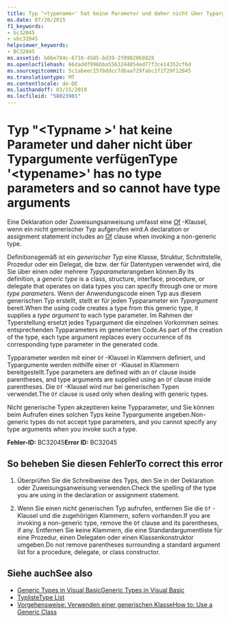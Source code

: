 ```yaml
---
title: Typ "<typename>' hat keine Parameter und daher nicht über Typargumente verfügen
ms.date: 07/20/2015
f1_keywords:
- bc32045
- vbc32045
helpviewer_keywords:
- BC32045
ms.assetid: b86e784c-6718-4585-bd39-2f0982068828
ms.openlocfilehash: 66daddf996bba5563244854ed77f3ce14352cf6d
ms.sourcegitcommit: 5c1abeec15fbddcc7dbaa729fabc1f1f29f12045
ms.translationtype: MT
ms.contentlocale: de-DE
ms.lasthandoff: 03/15/2019
ms.locfileid: "58023901"
---
```

# <a name="type-typename-has-no-type-parameters-and-so-cannot-have-type-arguments"></a><span data-ttu-id="8e43b-102">Typ "\<Typname >' hat keine Parameter und daher nicht über Typargumente verfügen</span><span class="sxs-lookup"><span data-stu-id="8e43b-102">Type '\<typename>' has no type parameters and so cannot have type arguments</span></span>
<span data-ttu-id="8e43b-103">Eine Deklaration oder Zuweisungsanweisung umfasst eine [Of](../../visual-basic/language-reference/statements/of-clause.md) -Klausel, wenn ein nicht generischer Typ aufgerufen wird.</span><span class="sxs-lookup"><span data-stu-id="8e43b-103">A declaration or assignment statement includes an [Of](../../visual-basic/language-reference/statements/of-clause.md) clause when invoking a non-generic type.</span></span>  
  
 <span data-ttu-id="8e43b-104">Definitionsgemäß ist ein *generischer Typ* eine Klasse, Struktur, Schnittstelle, Prozedur oder ein Delegat, die bzw. der für Datentypen verwendet wird, die Sie über einen oder mehrere *Typparameter*angeben können.</span><span class="sxs-lookup"><span data-stu-id="8e43b-104">By its definition, a *generic type* is a class, structure, interface, procedure, or delegate that operates on data types you can specify through one or more *type parameters*.</span></span> <span data-ttu-id="8e43b-105">Wenn der Anwendungscode einen Typ aus diesem generischen Typ erstellt, stellt er für jeden Typparameter ein *Typargument* bereit.</span><span class="sxs-lookup"><span data-stu-id="8e43b-105">When the using code creates a type from this generic type, it supplies a *type argument* to each type parameter.</span></span> <span data-ttu-id="8e43b-106">Im Rahmen der Typerstellung ersetzt jedes Typargument die einzelnen Vorkommen seines entsprechenden Typparameters im generierten Code.</span><span class="sxs-lookup"><span data-stu-id="8e43b-106">As part of the creation of the type, each type argument replaces every occurrence of its corresponding type parameter in the generated code.</span></span>  
  
 <span data-ttu-id="8e43b-107">Typparameter werden mit einer `Of` -Klausel in Klammern definiert, und Typargumente werden mithilfe einer `Of` -Klausel in Klammern bereitgestellt.</span><span class="sxs-lookup"><span data-stu-id="8e43b-107">Type parameters are defined with an `Of` clause inside parentheses, and type arguments are supplied using an `Of` clause inside parentheses.</span></span> <span data-ttu-id="8e43b-108">Die `Of` -Klausel wird nur bei generischen Typen verwendet.</span><span class="sxs-lookup"><span data-stu-id="8e43b-108">The `Of` clause is used only when dealing with generic types.</span></span>  
  
 <span data-ttu-id="8e43b-109">Nicht generische Typen akzeptieren keine Typparameter, und Sie können beim Aufrufen eines solchen Typs keine Typargumente angeben.</span><span class="sxs-lookup"><span data-stu-id="8e43b-109">Non-generic types do not accept type parameters, and you cannot specify any type arguments when you invoke such a type.</span></span>  
  
 <span data-ttu-id="8e43b-110">**Fehler-ID:** BC32045</span><span class="sxs-lookup"><span data-stu-id="8e43b-110">**Error ID:** BC32045</span></span>  
  
## <a name="to-correct-this-error"></a><span data-ttu-id="8e43b-111">So beheben Sie diesen Fehler</span><span class="sxs-lookup"><span data-stu-id="8e43b-111">To correct this error</span></span>  
  
1.  <span data-ttu-id="8e43b-112">Überprüfen Sie die Schreibweise des Typs, den Sie in der Deklaration oder Zuweisungsanweisung verwenden.</span><span class="sxs-lookup"><span data-stu-id="8e43b-112">Check the spelling of the type you are using in the declaration or assignment statement.</span></span>  
  
2.  <span data-ttu-id="8e43b-113">Wenn Sie einen nicht generischen Typ aufrufen, entfernen Sie die `Of` -Klausel und die zugehörigen Klammern, sofern vorhanden.</span><span class="sxs-lookup"><span data-stu-id="8e43b-113">If you are invoking a non-generic type, remove the `Of` clause and its parentheses, if any.</span></span> <span data-ttu-id="8e43b-114">Entfernen Sie keine Klammern, die eine Standardargumentliste für eine Prozedur, einen Delegaten oder einen Klassenkonstruktor umgeben.</span><span class="sxs-lookup"><span data-stu-id="8e43b-114">Do not remove parentheses surrounding a standard argument list for a procedure, delegate, or class constructor.</span></span>  
  
## <a name="see-also"></a><span data-ttu-id="8e43b-115">Siehe auch</span><span class="sxs-lookup"><span data-stu-id="8e43b-115">See also</span></span>

- [<span data-ttu-id="8e43b-116">Generic Types in Visual Basic</span><span class="sxs-lookup"><span data-stu-id="8e43b-116">Generic Types in Visual Basic</span></span>](../../visual-basic/programming-guide/language-features/data-types/generic-types.md)
- [<span data-ttu-id="8e43b-117">Typliste</span><span class="sxs-lookup"><span data-stu-id="8e43b-117">Type List</span></span>](../../visual-basic/language-reference/statements/type-list.md)
- [<span data-ttu-id="8e43b-118">Vorgehensweise: Verwenden einer generischen Klasse</span><span class="sxs-lookup"><span data-stu-id="8e43b-118">How to: Use a Generic Class</span></span>](../../visual-basic/programming-guide/language-features/data-types/how-to-use-a-generic-class.md)
